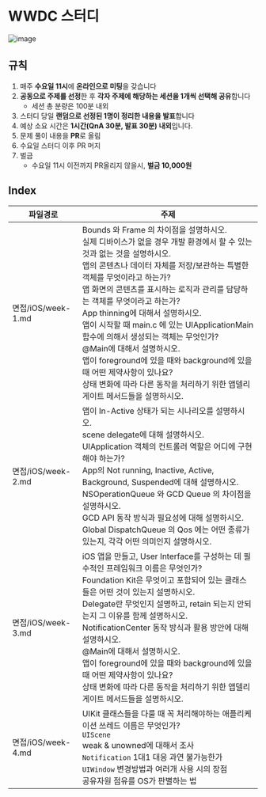 # WWDC 스터디 

![image](https://user-images.githubusercontent.com/46271447/180706317-2a684758-b5f8-42e0-a296-6e147ba59d8a.png)

## 규칙
1. 매주 **수요일 11시**에 **온라인으로 미팅**을 갖습니다
2. **공동으로 주제를 선정**한 후 **각자 주제에 해당하는 세션을 1개씩 선택해 공유**합니다
    - 세션 총 분량은 100분 내외
3. 스터디 당일 **랜덤으로 선정된 1명이 정리한 내용을 발표**합니다
4. 예상 소요 시간은 **1시간(QnA 30분, 발표 30분) 내외**입니다.
5. 문제 풀이 내용을 **PR**로 올림
6. 수요일 스터디 이후 PR 머지
7. 벌금
   - 수요일 11시 이전까지 PR올리지 않을시, **벌금 10,000원**


## Index
| 파일경로  | 주제 |
| ------------- | ------------- |
| 면접/iOS/week-1.md | Bounds 와 Frame 의 차이점을 설명하시오.<br/>실제 디바이스가 없을 경우 개발 환경에서 할 수 있는 것과 없는 것을 설명하시오.<br/> 앱의 콘텐츠나 데이터 자체를 저장/보관하는 특별한 객체를 무엇이라고 하는가? <br/>앱 화면의 콘텐츠를 표시하는 로직과 관리를 담당하는 객체를 무엇이라고 하는가? <br/>App thinning에 대해서 설명하시오. <br/>앱이 시작할 때 main.c 에 있는 UIApplicationMain 함수에 의해서 생성되는 객체는 무엇인가? <br/>@Main에 대해서 설명하시오. <br/>앱이 foreground에 있을 때와 background에 있을 때 어떤 제약사항이 있나요? <br/>상태 변화에 따라 다른 동작을 처리하기 위한 앱델리게이트 메서드들을 설명하시오. |
| 면접/iOS/week-2.md |  앱이 In-Active 상태가 되는 시나리오를 설명하시오. <br/> scene delegate에 대해 설명하시오. <br/> UIApplication 객체의 컨트롤러 역할은 어디에 구현해야 하는가? <br/> App의 Not running, Inactive, Active, Background, Suspended에 대해 설명하시오. <br/> NSOperationQueue 와 GCD Queue 의 차이점을 설명하시오. <br/> GCD API 동작 방식과 필요성에 대해 설명하시오. <br/> Global DispatchQueue 의 Qos 에는 어떤 종류가 있는지, 각각 어떤 의미인지 설명하시오. |
| 면접/iOS/week-3.md | iOS 앱을 만들고, User Interface를 구성하는 데 필수적인 프레임워크 이름은 무엇인가? <br/> Foundation Kit은 무엇이고 포함되어 있는 클래스들은 어떤 것이 있는지 설명하시오. <br/> Delegate란 무엇인지 설명하고, retain 되는지 안되는지 그 이유를 함께 설명하시오. <br/> NotificationCenter 동작 방식과 활용 방안에 대해 설명하시오. <br/> @Main에 대해서 설명하시오. <br/> 앱이 foreground에 있을 때와 background에 있을 때 어떤 제약사항이 있나요? <br/> 상태 변화에 따라 다른 동작을 처리하기 위한 앱델리게이트 메서드들을 설명하시오.  |
|  면접/iOS/week-4.md  | UIKit 클래스들을 다룰 때 꼭 처리해야하는 애플리케이션 쓰레드 이름은 무엇인가? <br/> `UIScene` <br/> weak & unowned에 대해서 조사 <br/> `Notification` 1대1 대응 과연 불가능한가 <br/> `UIWindow` 변경방법과 여러개 사용 시의 장점 <br/> 공유자원 점유를 OS가 판별하는 법